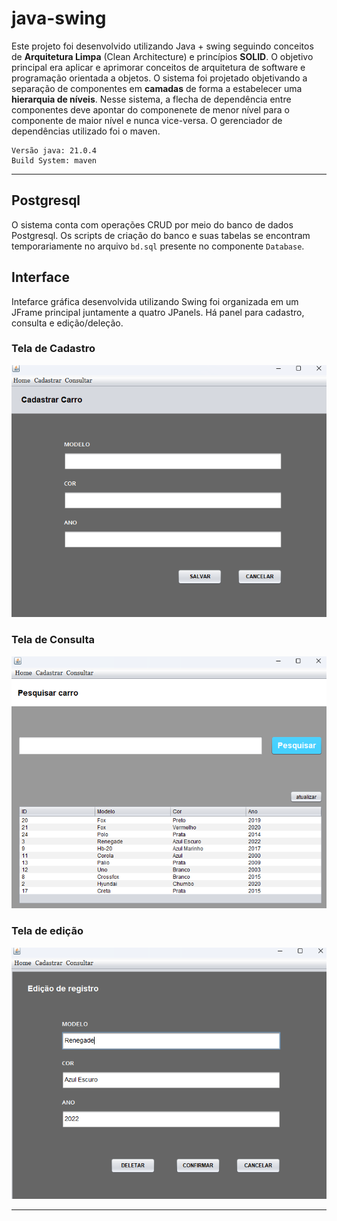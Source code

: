 # java-swing
Este projeto foi desenvolvido utilizando Java + swing seguindo conceitos de **Arquitetura Limpa** (Clean Architecture) e
princípios **SOLID**. O objetivo principal era aplicar e aprimorar conceitos de arquitetura de software e programação orientada
a objetos. O sistema foi projetado objetivando a separação de componentes em **camadas** de forma a estabelecer uma
**hierarquia de níveis**. Nesse sistema, a flecha de dependência entre componentes deve apontar do componenete de menor nível
para o componente de maior nível e nunca vice-versa. O gerenciador de dependências utilizado foi o maven.

    Versão java: 21.0.4
    Build System: maven
---
## Postgresql
O sistema conta com operações CRUD por meio do banco de dados Postgresql. Os scripts de criação do banco e suas tabelas se
encontram temporariamente no arquivo `bd.sql` presente no componente `Database`.

## Interface
Intefarce gráfica desenvolvida utilizando Swing foi organizada em um JFrame principal juntamente a quatro JPanels. Há panel para
cadastro, consulta e edição/deleção.

### Tela de Cadastro
![Tela de cadastro](src/main/resources/img/screen1.png)

### Tela de Consulta
![Tela de consulta](src/main/resources/img/screen2.png)

### Tela de edição
![Tela de edição](src/main/resources/img/screen3.png)

---